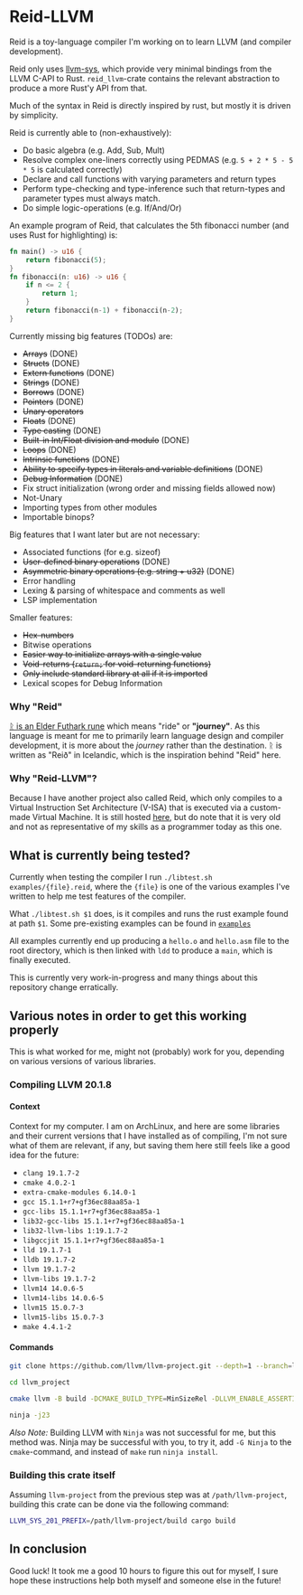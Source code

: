 # Reid-LLVM
Reid is a toy-language compiler I'm working on to learn LLVM (and compiler
development).

Reid only uses [llvm-sys](https://gitlab.com/taricorp/llvm-sys.rs), which
provide very minimal bindings from the LLVM C-API to Rust. `reid_llvm`-crate
contains the relevant abstraction to produce a more Rust'y API from that.

Much of the syntax in Reid is directly inspired by rust, but mostly it is driven
by simplicity.

Reid is currently able to (non-exhaustively):
- Do basic algebra (e.g. Add, Sub, Mult)
- Resolve complex one-liners correctly using PEDMAS (e.g. `5 + 2 * 5 - 5 *
  5` is calculated correctly)
- Declare and call functions with varying parameters and return types
- Perform type-checking and type-inference such that return-types and
  parameter types must always match.
- Do simple logic-operations (e.g. If/And/Or)

An example program of Reid, that calculates the 5th fibonacci number (and uses
Rust for highlighting) is:
```rust
fn main() -> u16 {
    return fibonacci(5);
}
fn fibonacci(n: u16) -> u16 {
    if n <= 2 {
        return 1;
    }
    return fibonacci(n-1) + fibonacci(n-2);
}
```

Currently missing big features (TODOs) are:
- ~~Arrays~~ (DONE)
- ~~Structs~~ (DONE)
- ~~Extern functions~~ (DONE)
- ~~Strings~~ (DONE)
- ~~Borrows~~ (DONE)
- ~~Pointers~~ (DONE)
- ~~Unary operators~~
- ~~Floats~~ (DONE)
- ~~Type casting~~ (DONE)
- ~~Built-in Int/Float division and modulo~~ (DONE)
- ~~Loops~~ (DONE)
- ~~Intrinsic functions~~ (DONE)
- ~~Ability to specify types in literals and variable definitions~~ (DONE)
- ~~Debug Information~~ (DONE)
- Fix struct initialization (wrong order and missing fields allowed now)
- Not-Unary
- Importing types from other modules
- Importable binops?

Big features that I want later but are not necessary:
- Associated functions (for e.g. sizeof)
- ~~User-defined binary operations~~ (DONE)
- ~~Asymmetric binary operations (e.g. string + u32)~~ (DONE)
- Error handling
- Lexing & parsing of whitespace and comments as well
- LSP implementation

Smaller features:
- ~~Hex-numbers~~
- Bitwise operations
- ~~Easier way to initialize arrays with a single value~~
- ~~Void-returns (`return;` for void-returning functions)~~
- ~~Only include standard library at all if it is imported~~
- Lexical scopes for Debug Information

### Why "Reid"

[ᚱ is an Elder Futhark rune](https://en.wikipedia.org/wiki/Raido) which means
"ride" or **"journey"**. As this language is meant for me to primarily learn
language design and compiler development, it is more about the *journey* rather
than the destination. ᚱ is written as "Reið" in Icelandic, which is the
inspiration behind "Reid" here.

### Why "Reid-LLVM"?

Because I have another project also called Reid, which only compiles to a
Virtual Instruction Set Architecture (V-ISA) that is executed via a custom-made
Virtual Machine. It is still hosted
[here](https://git.teascade.net/teascade/reid), but do note that it is very old
and not as representative of my skills as a programmer today as this one.

## What is currently being tested?

Currently when testing the compiler I run `./libtest.sh examples/{file}.reid`,
where the `{file}` is one of the various examples I've written to help me test
features of the compiler.

What `./libtest.sh $1` does, is it compiles and runs the rust example found at
path `$1`. Some pre-existing examples can be found in [`examples`](./examples)

All examples currently end up producing a `hello.o` and `hello.asm` file to the
root directory, which is then linked with `ldd` to produce a `main`, which is
finally executed.

This is currently very work-in-progress and many things about this repository
change erratically.

## Various notes in order to get this working properly
This is what worked for me, might not (probably) work for you, depending on
various versions of various libraries.

### Compiling LLVM 20.1.8

#### Context
Context for my computer. I am on ArchLinux, and here are some libraries and
their current versions that I have installed as of compiling, I'm not sure what
of them are relevant, if any, but saving them here still feels like a good idea
for the future:
- `clang 19.1.7-2`
- `cmake 4.0.2-1`
- `extra-cmake-modules 6.14.0-1`
- `gcc 15.1.1+r7+gf36ec88aa85a-1`
- `gcc-libs 15.1.1+r7+gf36ec88aa85a-1`
- `lib32-gcc-libs 15.1.1+r7+gf36ec88aa85a-1`
- `lib32-llvm-libs 1:19.1.7-2`
- `libgccjit 15.1.1+r7+gf36ec88aa85a-1`
- `lld 19.1.7-1`
- `lldb 19.1.7-2`
- `llvm 19.1.7-2`
- `llvm-libs 19.1.7-2`
- `llvm14 14.0.6-5`
- `llvm14-libs 14.0.6-5`
- `llvm15 15.0.7-3`
- `llvm15-libs 15.0.7-3`
- `make 4.4.1-2`


#### Commands

```sh
git clone https://github.com/llvm/llvm-project.git --depth=1 --branch=llvmorg-20.1.8

cd llvm_project

cmake llvm -B build -DCMAKE_BUILD_TYPE=MinSizeRel -DLLVM_ENABLE_ASSERTIONS=ON -DLLVM_INCLUDE_TESTS=OFF -DLLVM_BUILD_BENCHMARKS=OFF -G Ninja -DLLVM_USE_LINKER="ld.lld" -DLLVM_PARALLEL_LINK_JOBS=8

ninja -j23
```

*Also Note:* Building LLVM with `Ninja` was not successful for me, but this
method was. Ninja may be successful with you, to try it, add `-G Ninja` to the
`cmake`-command, and instead of `make` run `ninja install`.

### Building this crate itself

Assuming `llvm-project` from the previous step was at
`/path/llvm-project`, building this crate can be done via the following command:

```sh
LLVM_SYS_201_PREFIX=/path/llvm-project/build cargo build
```

## In conclusion
Good luck! It took me a good 10 hours to figure this out for myself, I sure hope
these instructions help both myself and someone else in the future!